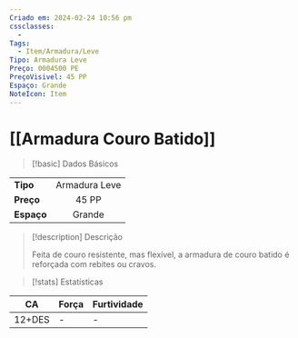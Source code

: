 ```yaml
---
Criado em: 2024-02-24 10:56 pm
cssclasses:
  - 
Tags:
  - Item/Armadura/Leve
Tipo: Armadura Leve
Preço: 0004500 PE
PreçoVisivel: 45 PP
Espaço: Grande
NoteIcon: Item
---
```

# [[Armadura Couro Batido]]

> [!basic] Dados Básicos
> 
|            |     |
| ---------- |:---:|
| **Tipo**   | Armadura Leve    |
| **Preço**  |  45 PP   |
| **Espaço** |  Grande  |
>
 
> [!description] Descrição
> 
> Feita de couro resistente, mas flexível, a armadura de couro batido é reforçada com rebites ou cravos. 

> [!stats] Estatísticas
>
| CA     | Força | Furtividade |
| ------ | ----- | ----------- |
| 12+DES | -     | - |

